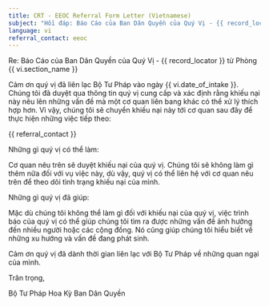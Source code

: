 ```yaml
---
title: CRT - EEOC Referral Form Letter (Vietnamese)
subject: "Hồi đáp: Báo Cáo của Ban Dân Quyền của Quý Vị - {{ record_locator }} từ Phòng {{ vi.section_name }}"
language: vi
referral_contact: eeoc
---
```

Re:		Báo Cáo của Ban Dân Quyền của Quý Vị - {{ record_locator }} từ Phòng {{ vi.section_name }}

Cảm ơn quý vị đã liên lạc Bộ Tư Pháp vào ngày {{ vi.date_of_intake }}. Chúng tôi đã duyệt qua thông tin quý vị cung cấp và xác định rằng khiếu nại này nêu lên những vấn đề mà một cơ quan liên bang khác có thể xử lý thích hợp hơn. Vì vậy, chúng tôi sẽ chuyển khiếu nại này tới cơ quan sau đây để thực hiện những việc tiếp theo:

{{ referral_contact }}

Những gì quý vị có thể làm:

Cơ quan nêu trên sẽ duyệt khiếu nại của quý vị. Chúng tôi sẽ không làm gì thêm nữa đối với vụ việc này, dù vậy, quý vị có thể liên hệ với cơ quan nêu trên để theo dõi tình trạng khiếu nại của mình.

Những gì quý vị đã giúp:

Mặc dù chúng tôi không thể làm gì đối với khiếu nại của quý vị, việc trình báo của quý vị có thể giúp chúng tôi tìm ra được những vấn đề ảnh hưởng đến nhiều người hoặc các cộng đồng. Nó cũng giúp chúng tôi hiểu biết về những xu hướng và vấn đề đang phát sinh.

Cảm ơn quý vị đã dành thời gian liên lạc với Bộ Tư Pháp về những quan ngại của mình.

Trân trọng,


Bộ Tư Pháp Hoa Kỳ
Ban Dân Quyền
